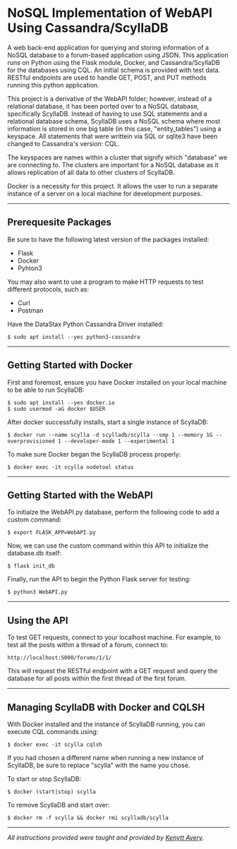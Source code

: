 # NoSQL Implementation of WebAPI Using Cassandra/ScyllaDB

A web back-end application for querying and storing information of a NoSQL database to a forum-based application using JSON. This application runs on Python using the Flask module, Docker, and Cassandra/ScyllaDB for the databases using CQL. An initial schema is provided with test data. RESTful endpoints are used to handle GET, POST, and PUT methods running this python application. 

This project is a derivative of the WebAPI folder; however, instead of a relational database, it has been ported over to a NoSQL database, specifically ScyllaDB. Instead of having to use SQL statements and a relational database schema, ScyllaDB uses a NoSQL schema where most information is stored in one big table (in this case, "entity_tables") using a keyspace. All statements that were writtein via SQL or sqlite3 have been changed to Cassandra's version: CQL.

The keyspaces are names within a cluster that signify which "database" we are connecting to. The clusters are important for a NoSQL database as it allows replication of all data to other clusters of ScyllaDB.

Docker is a necessity for this project. It allows the user to run a separate instance of a server on a local machine for development purposes. 

---

## Prerequesite Packages

Be sure to have the following latest version of the packages installed:
* Flask
* Docker
* Pyhton3

You may also want to use a program to make HTTP requests to test different protocols, such as:
* Curl
* Postman

Have the DataStax Python Cassandra Driver installed:

```
$ sudo apt install --yes python3-cassandra
```

---

## Getting Started with Docker

First and foremost, ensure you have Docker installed on your local machine to be able to run ScyllaDB:

```
$ sudo apt install --yes docker.io
$ sudo usermod -aG docker $USER
```

After docker successfully installs, start a single instance of ScyllaDB:

```
$ docker run --name scylla -d scylladb/scylla --smp 1 --memory 1G --overprovisioned 1 --developer-mode 1 --experimental 1
```

To make sure Docker began the ScyllaDB process properly:

```
$ docker exec -it scylla nodetool status
```

---

## Getting Started with the WebAPI

To initialze the WebAPI.py database, perform the following code to add a custom command:

```
$ export FLASK_APP=WebAPI.py
```

Now, we can use the custom command within this API to initialize the database.db itself:

```
$ flask init_db
```

Finally, run the API to begin the Python Flask server for testing:

```
$ python3 WebAPI.py
```

---

## Using the API

To test GET requests, connect to your localhost machine. For example, to test all the posts within a thread of a forum, connect to:

```
http://localhost:5000/forums/1/1/
```

This will request the RESTful endpoint with a GET request and query the database for all posts within the first thread of the first forum.

---

## Managing ScyllaDB with Docker and CQLSH

With Docker installed and the instance of ScyllaDB running, you can execute CQL commands using:

```
$ docker exec -it scylla cqlsh
```

If you had chosen a different name when running a new instance of ScyllaDB, be sure to replace "scylla" with the name you chose.

To start or stop ScyllaDB:

```
$ docker (start|stop) scylla
```

To remove ScyllaDB and start over:

```
$ docker rm -f scylla && docker rmi scylladb/scylla
```

---

_All instructions provided were taught and provided by [Kenytt Avery](https://twitter.com/ProfAvery)._



